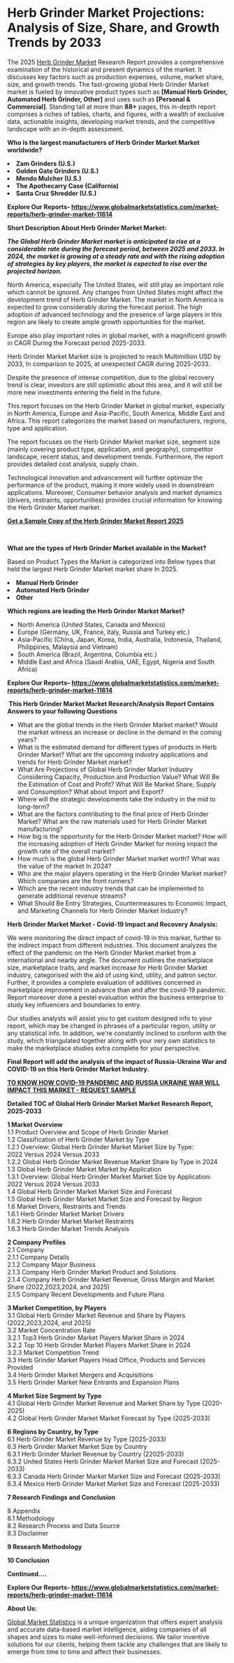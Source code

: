 <H1>Herb Grinder Market Projections: Analysis of Size, Share, and Growth Trends by 2033</H1><p>The 2025 <a href="https://www.globalmarketstatistics.com/market-reports/herb-grinder-market-11614">Herb Grinder Market</a> Research Report provides a comprehensive examination of the historical and present dynamics of the market. It discusses key factors such as production expenses, volume, market share, size, and growth trends. The fast-growing global Herb Grinder Market market is fueled by innovative product types such as <strong>[Manual Herb Grinder, Automated Herb Grinder, Other]</strong> and uses such as <strong>[Personal & Commercial]</strong>. Standing tall at more than <strong>88+</strong> pages, this in-depth report comprises a riches of tables, charts, and figures, with a wealth of exclusive data, actionable insights, developing market trends, and the competitive landscape with an in-depth assessment.</p><p><strong>Who is the largest manufacturers of Herb Grinder Market Market worldwide?</strong></p><p><strong><li>Zam Grinders (U.S.)<li>Golden Gate Grinders (U.S.)<li>Mendo Mulcher (U.S.)<li>The Apothecarry Case (California)<li>Santa Cruz Shredder (U.S.)</strong></p><p><strong>Explore Our Reports-&nbsp;<a href="https://wordhtml.com/">https://www.globalmarketstatistics.com/market-reports/herb-grinder-market-11614</a></strong></p><p><strong>Short Description About Herb Grinder Market Market:</strong></p><p><strong><em>The Global Herb Grinder Market market is anticipated to rise at a considerable rate during the forecast period, between 2025 and 2033. In 2024, the market is growing at a steady rate and with the rising adoption of strategies by key players, the market is expected to rise over the projected horizon.</em></strong></p><p>North America, especially The United States, will still play an important role which cannot be ignored. Any changes from United States might affect the development trend of Herb Grinder Market. The market in North America is expected to grow considerably during the forecast period. The high adoption of advanced technology and the presence of large players in this region are likely to create ample growth opportunities for the market.</p><p>Europe also play important roles in global market, with a magnificent growth in CAGR During the Forecast period 2025-2033.</p><p>Herb Grinder Market Market size is projected to reach Multimillion USD by 2033, In comparison to 2025, at unexpected CAGR during 2025-2033.</p><p>Despite the presence of intense competition, due to the global recovery trend is clear, investors are still optimistic about this area, and it will still be more new investments entering the field in the future.</p><p>This report focuses on the Herb Grinder Market in global market, especially in North America, Europe and Asia-Pacific, South America, Middle East and Africa. This report categorizes the market based on manufacturers, regions, type and application.</p><p>The report focuses on the Herb Grinder Market market size, segment size (mainly covering product type, application, and geography), competitor landscape, recent status, and development trends. Furthermore, the report provides detailed cost analysis, supply chain.</p><p>Technological innovation and advancement will further optimize the performance of the product, making it more widely used in downstream applications. Moreover, Consumer behavior analysis and market dynamics (drivers, restraints, opportunities) provides crucial information for knowing the Herb Grinder Market market.</p><p><strong><a href="https://www.globalmarketstatistics.com/market-reports/herb-grinder-market-11614">Get a Sample Copy of the Herb Grinder Market Report 2025</a></strong></p><p>&nbsp;</p><p><strong>What are the types of Herb Grinder Market available in the Market?</strong></p><p>Based on Product Types the Market is categorized into Below types that held the largest Herb Grinder Market market share In 2025.</p><p><strong><li>Manual Herb Grinder<li>Automated Herb Grinder<li>Other</strong></p><p><strong>Which regions are leading the Herb Grinder Market Market?</strong></p><ul><li>North America (United States, Canada and Mexico)</li><li>Europe (Germany, UK, France, Italy, Russia and Turkey etc.)</li><li>Asia-Pacific (China, Japan, Korea, India, Australia, Indonesia, Thailand, Philippines, Malaysia and Vietnam)</li><li>South America (Brazil, Argentina, Columbia etc.)</li><li>Middle East and Africa (Saudi Arabia, UAE, Egypt, Nigeria and South Africa)</li></ul><p><strong>Explore Our Reports&ndash;&nbsp;<a href="https://www.globalmarketstatistics.com/market-reports/herb-grinder-market-11614">https://www.globalmarketstatistics.com/market-reports/herb-grinder-market-11614</a></strong></p><p><strong>&nbsp;This Herb Grinder Market Market Research/Analysis Report Contains Answers to your following Questions</strong></p><ul><li>What are the global trends in the Herb Grinder Market market? Would the market witness an increase or decline in the demand in the coming years?</li><li>What is the estimated demand for different types of products in Herb Grinder Market? What are the upcoming industry applications and trends for Herb Grinder Market market?</li><li>What Are Projections of Global Herb Grinder Market Industry Considering Capacity, Production and Production Value? What Will Be the Estimation of Cost and Profit? What Will Be Market Share, Supply and Consumption? What about Import and Export?</li><li>Where will the strategic developments take the industry in the mid to long-term?</li><li>What are the factors contributing to the final price of Herb Grinder Market? What are the raw materials used for Herb Grinder Market manufacturing?</li><li>How big is the opportunity for the Herb Grinder Market market? How will the increasing adoption of Herb Grinder Market for mining impact the growth rate of the overall market?</li><li>How much is the global Herb Grinder Market market worth? What was the value of the market In 2024?</li><li>Who are the major players operating in the Herb Grinder Market market? Which companies are the front runners?</li><li>Which are the recent industry trends that can be implemented to generate additional revenue streams?</li><li>What Should Be Entry Strategies, Countermeasures to Economic Impact, and Marketing Channels for Herb Grinder Market Industry?</li></ul><p><strong>Herb Grinder Market Market - Covid-19 Impact and Recovery Analysis:</strong></p><p>We were monitoring the direct impact of covid-19 in this market, further to the indirect impact from different industries. This document analyzes the effect of the pandemic on the Herb Grinder Market market from a international and nearby angle. The document outlines the marketplace size, marketplace traits, and market increase for Herb Grinder Market industry, categorised with the aid of using kind, utility, and patron sector. Further, it provides a complete evaluation of additives concerned in marketplace improvement in advance than and after the covid-19 pandemic. Report moreover done a pestel evaluation within the business enterprise to study key influencers and boundaries to entry.</p><p>Our studies analysts will assist you to get custom designed info to your report, which may be changed in phrases of a particular region, utility or any statistical info. In addition, we're constantly inclined to conform with the study, which triangulated together along with your very own statistics to make the marketplace studies extra complete for your perspective.</p><p><strong>Final Report will add the analysis of the impact of Russia-Ukraine War and COVID-19 on this Herb Grinder Market Industry.</strong></p><p><strong><a href="https://www.globalmarketstatistics.com/market-reports/herb-grinder-market-11614">TO KNOW HOW COVID-19 PANDEMIC AND RUSSIA UKRAINE WAR WILL IMPACT THIS MARKET - REQUEST SAMPLE</a></strong></p><p><strong>Detailed TOC of Global Herb Grinder Market Market Research Report, 2025-2033</strong></p><p><strong>1 Market Overview</strong><br /> 1.1 Product Overview and Scope of Herb Grinder Market<br /> 1.2 Classification of Herb Grinder Market by Type<br /> 1.2.1 Overview: Global Herb Grinder Market Market Size by Type: 2022&nbsp;Versus 2024 Versus 2033<br /> 1.2.2 Global Herb Grinder Market Revenue Market Share by Type in 2024<br /> 1.3 Global Herb Grinder Market Market by Application<br /> 1.3.1 Overview: Global Herb Grinder Market Market Size by Application: 2022&nbsp;Versus 2024 Versus 2033<br /> 1.4 Global Herb Grinder Market Market Size and Forecast<br /> 1.5 Global Herb Grinder Market Market Size and Forecast by Region<br /> 1.6 Market Drivers, Restraints and Trends<br /> 1.6.1 Herb Grinder Market Market Drivers<br /> 1.6.2 Herb Grinder Market Market Restraints<br /> 1.6.3 Herb Grinder Market Trends Analysis</p><p><strong>2 Company Profiles</strong><br /> 2.1 Company<br /> 2.1.1 Company Details<br /> 2.1.2 Company Major Business<br /> 2.1.3 Company Herb Grinder Market Product and Solutions<br /> 2.1.4 Company Herb Grinder Market Revenue, Gross Margin and Market Share (2022,2023,2024, and 2025)<br /> 2.1.5 Company Recent Developments and Future Plans</p><p><strong>3 Market Competition, by Players</strong><br /> 3.1 Global Herb Grinder Market Revenue and Share by Players (2022,2023,2024, and 2025)<br /> 3.2 Market Concentration Rate<br /> 3.2.1 Top3 Herb Grinder Market Players Market Share in 2024<br /> 3.2.2 Top 10 Herb Grinder Market Players Market Share in 2024<br /> 3.2.3 Market Competition Trend<br /> 3.3 Herb Grinder Market Players Head Office, Products and Services Provided<br /> 3.4 Herb Grinder Market Mergers and Acquisitions<br /> 3.5 Herb Grinder Market New Entrants and Expansion Plans</p><p><strong>4 Market Size Segment by Type</strong><br /> 4.1 Global Herb Grinder Market Revenue and Market Share by Type (2020-2025)<br /> 4.2 Global Herb Grinder Market Market Forecast by Type (2025-2033)</p><p><strong>6 Regions by Country, by Type</strong><br /> 6.1 Herb Grinder Market Revenue by Type (2025-2033)<br /> 6.3 Herb Grinder Market Market Size by Country<br /> 6.3.1 Herb Grinder Market Revenue by Country (22025-2033)<br /> 6.3.2 United States Herb Grinder Market Market Size and Forecast (2025-2033)<br /> 6.3.3 Canada Herb Grinder Market Market Size and Forecast (2025-2033)<br /> 6.3.4 Mexico Herb Grinder Market Market Size and Forecast (2025-2033)</p><p><strong>7 Research Findings and Conclusion</strong></p><p>8 Appendix<br /> 8.1 Methodology<br /> 8.2 Research Process and Data Source<br /> 8.3 Disclaimer</p><p><strong>9 Research Methodology</strong></p><p><strong>10 Conclusion</strong></p><p><strong>Continued&hellip;.</strong></p><p><strong>Explore Our Reports-&nbsp;<a href="Herb Grinder Market">https://www.globalmarketstatistics.com/market-reports/herb-grinder-market-11614</a></strong></p><p><strong>About Us:</strong></p><p><a href="https://www.globalmarketstatistics.com/">Global Market Statistics</a>&nbsp;is a unique organization that offers expert analysis and accurate data-based market intelligence, aiding companies of all shapes and sizes to make well-informed decisions. We tailor inventive solutions for our clients, helping them tackle any challenges that are likely to emerge from time to time and affect their businesses.</p><p>&nbsp;</p>
